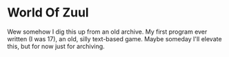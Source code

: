 # World Of Zuul
Wew somehow I dig this up from an old archive. My first program ever written (I was 17), an old, silly text-based game. Maybe someday I'll elevate this, but for now just for archiving.
